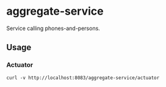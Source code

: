 # aggregate-service
Service calling phones-and-persons.

## Usage

### Actuator
```
curl -v http://localhost:8083/aggregate-service/actuator
```
